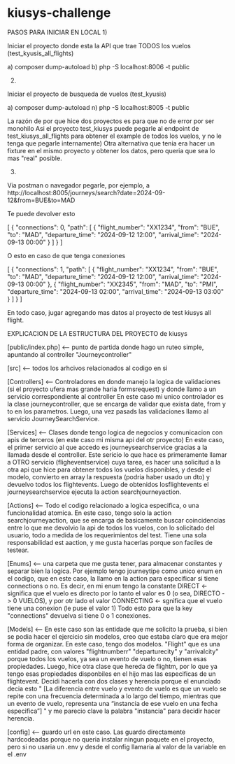 # kiusys-challenge

PASOS PARA INICIAR EN LOCAL
1)

Iniciar el proyecto donde esta la API que trae TODOS los vuelos (test_kyusis_all_flights)

a) composer dump-autoload 
b) php -S localhost:8006 -t public


2)

Iniciar el proyecto de busqueda de vuelos (test_kyusis)


a) composer dump-autoload 
n) php -S localhost:8005 -t public

La razón de por que hice dos proyectos es para que no de error por ser monohilo
Asi el proyecto test_kiusys puede pegarle al endpoint de test_kiusys_all_flights para obtener el example de todos los vuelos, y no le tenga que pegarle internamente)
Otra alternativa que tenia era hacer un fixture en el mismo proyecto y obtener los datos, pero queria que sea lo mas "real" posible.


3)

Via postman o navegador pegarle, por ejemplo, a http://localhost:8005/journeys/search?date=2024-09-12&from=BUE&to=MAD

Te puede devolver esto

[ { "connections": 0, "path": [ { "flight_number": "XX1234", "from": "BUE", "to": "MAD", "departure_time": "2024-09-12 12:00", "arrival_time": "2024-09-13 00:00" } ] } ]

O esto en caso de que tenga conexiones

[ { "connections": 1, "path": [ { "flight_number": "XX1234", "from": "BUE", "to": "MAD", "departure_time": "2024-09-12 12:00", "arrival_time": "2024-09-13 00:00" }, { "flight_number": "XX2345", "from": "MAD", "to": "PMI", "departure_time": "2024-09-13 02:00", "arrival_time": "2024-09-13 03:00" } ] } ]

En todo caso, jugar agregando mas datos al proyecto de test kiusys all flight.


EXPLICACION DE LA ESTRUCTURA DEL PROYECTO de kiusys 

[public/index.php] <-- punto de partida donde hago un ruteo simple, apuntando al controller "Journeycontroller"

[src] <-- todos los arhcivos relacionados al codigo en si

[Controllers] <-- Controladores en donde manejo la logica de validaciones (si el proyecto ufera mas grande haria formsrequest) y donde llamo a un servicio correspondiente al controller
En este caso mi unico controlador es la clase journeycontroller, que se encarga de validar que exista date, from y to en los parametros.
Luego, una vez pasads las validaciones llamo al servicio JourneySearchService.

[Services] <-- Clases donde tengo logica de negocios y comunicacion con apis de terceros (en este caso mi misma api del otr proyecto)
En este caso, el primer servicio al que accedo es journeysearchservice gracias a la llamada desde el controller. Este sericio lo que hace es primeramente llamar a OTRO servicio (fligheventservice)
cuya tarea, es hacer una solicitud a la otra api que hice para obtener todos los vuelos disponibles, y desde el modelo, convierto en array la respuesta (podria haber usado un dto) y devuelvo todos los flightevents.
Luego de obtenidos losflightevents el journeysearchservice ejecuta la action searchjourneyaction.

[Actions] <-- Todo el codigo relacionado a logica especifica, o una funcionalidad atomica.
En este caso, tengo solo la action searchjourneyaction, que se encarga de basicamente buscar coincidencias entre lo que me devolvio la api de todos los vuelos, con lo solicitado del usuario, todo a medida de los requerimientos del test. Tiene una sola responsabilidad est aaction, y me gusta hacerlas porque son faciles de testear.

[Enums] <-- una carpeta que me gusta tener, para almacenar constantes y separar bien la logica. Por ejemplo tengo journeytipe como unico enum en el codigo, que en este caso, la llamo en la action para especificar si tiene connections o no.
Es decir, en mi enum tengo la constante DIRECT <- significa que el vuelo es directo por lo tanto el valor es 0 (o sea, DIRECTO -> 0 VUELOS), y por otr lado el valor CONNECTING <- sgnifica que el vuelo tiene una conexion (le puse el valor 1) Todo esto para que la key "connections" devuelva si tiene 0 o 1 conexiones.

[Models] <-- En este caso son las entidade que me solicito la prueba, si bien se podia hacer el ejercicio sin modelos, creo que estaba claro que era mejor forma de organizar.
En este caso, tengo dos modelos.
"Flight" que es una entidad padre, con valores "flightnumberr" "departurecity" y "arrivalcity" porque todos los vuelos, ya sea un evento de vuelo o no, tienen esas propiedades.
Luego, hice otra clase que hereda de flightm, por lo que ya tengo esas propiedades disponbiles en el hijo mas las especificas de un flightevent.
Decidi hacerla con dos clases y herencia porque el enunciado decia esto " [La diferencia entre vuelo y evento de vuelo es que un vuelo se repite con una frecuencia
determinada a lo largo del tiempo, mientras que un evento de vuelo, representa una
“instancia de ese vuelo en una fecha especifica”] " y me parecio clave la palabra "instancia" para decidir hacer herencia.

[config] <-- guardo url en este caso. Las guardo directamente hardcodeadas porque no queria instalar ningun paquete en el proyecto, pero si no usaria un .env y desde el config llamaria al valor de la variable en el .env
		



